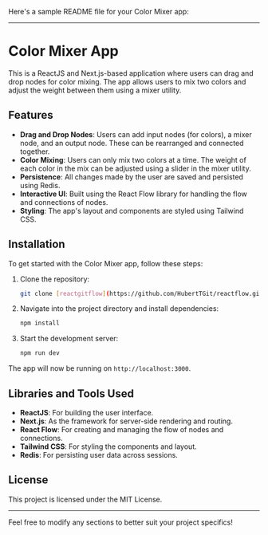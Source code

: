 Here's a sample README file for your Color Mixer app:

---

# Color Mixer App

This is a ReactJS and Next.js-based application where users can drag and drop nodes for color mixing. The app allows users to mix two colors and adjust the weight between them using a mixer utility.

## Features

- **Drag and Drop Nodes**: Users can add input nodes (for colors), a mixer node, and an output node. These can be rearranged and connected together.
- **Color Mixing**: Users can only mix two colors at a time. The weight of each color in the mix can be adjusted using a slider in the mixer utility.
- **Persistence**: All changes made by the user are saved and persisted using Redis.
- **Interactive UI**: Built using the React Flow library for handling the flow and connections of nodes.
- **Styling**: The app's layout and components are styled using Tailwind CSS.

## Installation

To get started with the Color Mixer app, follow these steps:

1. Clone the repository:

    ```bash
    git clone [reactgitflow](https://github.com/HubertTGit/reactflow.git)
    ```

2. Navigate into the project directory and install dependencies:

    ```bash
    npm install
    ```

3. Start the development server:

    ```bash
    npm run dev
    ```

The app will now be running on `http://localhost:3000`.

## Libraries and Tools Used

- **ReactJS**: For building the user interface.
- **Next.js**: As the framework for server-side rendering and routing.
- **React Flow**: For creating and managing the flow of nodes and connections.
- **Tailwind CSS**: For styling the components and layout.
- **Redis**: For persisting user data across sessions.

## License

This project is licensed under the MIT License.

---

Feel free to modify any sections to better suit your project specifics!